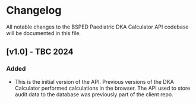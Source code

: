 # Changelog

All notable changes to the BSPED Paediatric DKA Calculator API codebase will be documented in this file.

## [v1.0] - TBC 2024

### Added

- This is the initial version of the API. Previous versions of the DKA Calculator performed calculations in the browser. The API used to store audit data to the database was previously part of the client repo.
